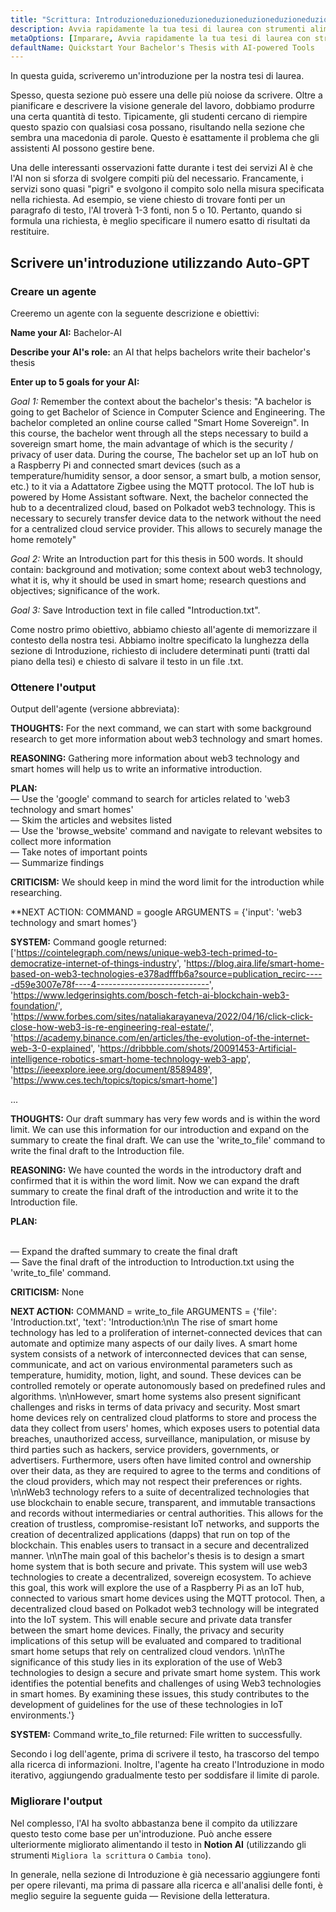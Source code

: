 ```yaml
---
title: "Scrittura: Introduzioneduzioneduzioneduzioneduzioneduzioneduzione"
description: Avvia rapidamente la tua tesi di laurea con strumenti alimentati da intelligenza artificiale
metaOptions: [Imparare, Avvia rapidamente la tua tesi di laurea con strumenti alimentati da intelligenza artificiale]
defaultName: Quickstart Your Bachelor's Thesis with AI-powered Tools
---
```


<RoboAcademyText fWeight="500">
In questa guida, scriveremo un'introduzione per la nostra tesi di laurea.
</RoboAcademyText>

Spesso, questa sezione può essere una delle più noiose da scrivere. Oltre a pianificare e descrivere la visione generale del lavoro, dobbiamo produrre una certa quantità di testo. Tipicamente, gli studenti cercano di riempire questo spazio con qualsiasi cosa possano, risultando nella sezione che sembra una macedonia di parole. Questo è esattamente il problema che gli assistenti AI possono gestire bene.

Una delle interessanti osservazioni fatte durante i test dei servizi AI è che l'AI non si sforza di svolgere compiti più del necessario. Francamente, i servizi sono quasi "pigri" e svolgono il compito solo nella misura specificata nella richiesta. Ad esempio, se viene chiesto di trovare fonti per un paragrafo di testo, l'AI troverà 1-3 fonti, non 5 o 10. Pertanto, quando si formula una richiesta, è meglio specificare il numero esatto di risultati da restituire.

## Scrivere un'introduzione utilizzando Auto-GPT

### Creare un agente

Creeremo un agente con la seguente descrizione e obiettivi:

<RoboAcademyTerminal title="Auto-GPT Terminal">

**Name your AI:** Bachelor-AI

**Describe your AI's role:** an AI that helps bachelors write their bachelor's thesis

**Enter up to 5 goals for your AI:**

*Goal 1:* Remember the context about the bachelor's thesis: "A bachelor is going to get Bachelor of Science in Computer Science and Engineering. The bachelor completed an online course called "Smart Home Sovereign". In this course, the bachelor went through all the steps necessary to build a sovereign smart home, the main advantage of which is the security / privacy of user data. During the course, The bachelor set up an IoT hub on a Raspberry Pi and connected smart devices (such as a temperature/humidity sensor, a door sensor, a smart bulb, a motion sensor, etc.) to it via a Adattatore Zigbee using the MQTT protocol. The IoT hub is powered by Home Assistant software. Next, the bachelor connected the hub to a decentralized cloud, based on Polkadot web3 technology. This is necessary to securely transfer device data to the network without the need for a centralized cloud service provider. This allows to securely manage the home remotely"

*Goal 2:* Write an Introduction part for this thesis in 500 words. It should contain: background and motivation; some context about web3 technology, what it is, why it should be used in smart home; research questions and objectives; significance of the work.

*Goal 3:* Save Introduction text in file called "Introduction.txt".

</RoboAcademyTerminal>

Come nostro primo obiettivo, abbiamo chiesto all'agente di memorizzare il contesto della nostra tesi. Abbiamo inoltre specificato la lunghezza della sezione di Introduzione, richiesto di includere determinati punti (tratti dal piano della tesi) e chiesto di salvare il testo in un file .txt.

### Ottenere l'output

Output dell'agente (versione abbreviata):

<RoboAcademyTerminal title="AutoGPT">

**THOUGHTS:**  For the next command, we can start with some background research to get more information about web3 technology and smart homes.

**REASONING:**  Gathering more information about web3 technology and smart homes will help us to write an informative introduction.

**PLAN:** 
<br/>&mdash;  Use the 'google' command to search for articles related to 'web3 technology and smart homes'
<br/>&mdash;  Skim the articles and websites listed
<br/>&mdash;  Use the 'browse_website' command and navigate to relevant websites to collect more information
<br/>&mdash;  Take notes of important points
<br/>&mdash;  Summarize findings

**CRITICISM:**  We should keep in mind the word limit for the introduction while researching.

**NEXT ACTION:  COMMAND = google ARGUMENTS = {'input': 'web3 technology and smart homes'}

**SYSTEM:**  Command google returned: ['https://cointelegraph.com/news/unique-web3-tech-primed-to-democratize-internet-of-things-industry', 'https://blog.aira.life/smart-home-based-on-web3-technologies-e378adfffb6a?source=publication_recirc-----d59e3007e78f----4----------------------------', 'https://www.ledgerinsights.com/bosch-fetch-ai-blockchain-web3-foundation/', 'https://www.forbes.com/sites/nataliakarayaneva/2022/04/16/click-click-close-how-web3-is-re-engineering-real-estate/', 'https://academy.binance.com/en/articles/the-evolution-of-the-internet-web-3-0-explained', 'https://dribbble.com/shots/20091453-Artificial-intelligence-robotics-smart-home-technology-web3-app', 'https://ieeexplore.ieee.org/document/8589489', 'https://www.ces.tech/topics/topics/smart-home']

...

**THOUGHTS:**  Our draft summary has very few words and is within the word limit. We can use this information for our introduction and expand on the summary to create the final draft. We can use the 'write_to_file' command to write the final draft to the Introduction file.

**REASONING:**  We have counted the words in the introductory draft and confirmed that it is within the word limit. Now we can expand the draft summary to create the final draft of the introduction and write it to the Introduction file.

**PLAN:**

<br/>&mdash;  Expand the drafted summary to create the final draft
<br/>&mdash;  Save the final draft of the introduction to Introduction.txt using the 'write_to_file' command.

**CRITICISM:**  None

**NEXT ACTION:**  COMMAND = write_to_file ARGUMENTS = {'file': 'Introduction.txt', 'text': 'Introduction:\\n\\n The rise of smart home technology has led to a proliferation of internet-connected devices that can automate and optimize many aspects of our daily lives. A smart home system consists of a network of interconnected devices that can sense, communicate, and act on various environmental parameters such as temperature, humidity, motion, light, and sound. These devices can be controlled remotely or operate autonomously based on predefined rules and algorithms. \\n\\nHowever, smart home systems also present significant challenges and risks in terms of data privacy and security. Most smart home devices rely on centralized cloud platforms to store and process the data they collect from users' homes, which exposes users to potential data breaches, unauthorized access, surveillance, manipulation, or misuse by third parties such as hackers, service providers, governments, or advertisers. Furthermore, users often have limited control and ownership over their data, as they are required to agree to the terms and conditions of the cloud providers, which may not respect their preferences or rights. \\n\\nWeb3 technology refers to a suite of decentralized technologies that use blockchain to enable secure, transparent, and immutable transactions and records without intermediaries or central authorities. This allows for the creation of trustless, compromise-resistant IoT networks, and supports the creation of decentralized applications (dapps) that run on top of the blockchain. This enables users to transact in a secure and decentralized manner. \\n\\nThe main goal of this bachelor's thesis is to design a smart home system that is both secure and private. This system will use web3 technologies to create a decentralized, sovereign ecosystem. To achieve this goal, this work will explore the use of a Raspberry Pi as an IoT hub, connected to various smart home devices using the MQTT protocol. Then, a decentralized cloud based on Polkadot web3 technology will be integrated into the IoT system. This will enable secure and private data transfer between the smart home devices. Finally, the privacy and security implications of this setup will be evaluated and compared to traditional smart home setups that rely on centralized cloud vendors. \\n\\nThe significance of this study lies in its exploration of the use of Web3 technologies to design a secure and private smart home system. This work identifies the potential benefits and challenges of using Web3 technologies in smart homes. By examining these issues, this study contributes to the development of guidelines for the use of these technologies in IoT environments.'}

**SYSTEM:**  Command write_to_file returned: File written to successfully.

</RoboAcademyTerminal>

Secondo i log dell'agente, prima di scrivere il testo, ha trascorso del tempo alla ricerca di informazioni. Inoltre, l'agente ha creato l'Introduzione in modo iterativo, aggiungendo gradualmente testo per soddisfare il limite di parole.

### Migliorare l'output

Nel complesso, l'AI ha svolto abbastanza bene il compito da utilizzare questo testo come base per un'introduzione. Può anche essere ulteriormente migliorato alimentando il testo in **Notion AI** (utilizzando gli strumenti `Migliora la scrittura` o `Cambia tono`).

<RoboAcademyText>
In generale, nella sezione di Introduzione è già necessario aggiungere fonti per opere rilevanti, ma prima di passare alla ricerca e all'analisi delle fonti, è meglio seguire la seguente guida — Revisione della letteratura.
</RoboAcademyText>